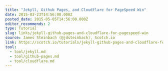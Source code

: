```yaml
---
title: "Jekyll, Github Pages, and Cloudflare for PageSpeed Win"
date: 2015-03-23T14:56:00.000Z
posted_date: 2015-05-05T14:56:00.000Z
editor_recommends: 2
type: Tutorial
slug: links/jekyll-github-pages-and-cloudflare-for-pagespeed-win
source: James Steinbach (@jdsteinbach), Scotch.io
link: https://scotch.io/tutorials/jekyll-github-pages-and-cloudflare-for-pagespeed-win/
tool:
  - tool/jekyll.md
  - tool/github-pages.md
  - tool/cloudflare.md
---
```






